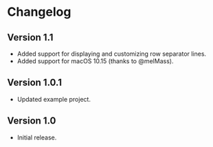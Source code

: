 # Changelog

## Version 1.1

- Added support for displaying and customizing row separator lines.
- Added support for macOS 10.15 (thanks to @melMass).

## Version 1.0.1

- Updated example project.

## Version 1.0

- Initial release.
